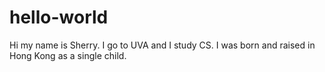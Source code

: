 # hello-world

Hi my name is Sherry. I go to UVA and I study CS. I was born and raised in Hong Kong as a single child.
